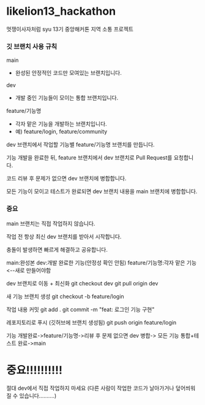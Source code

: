# likelion13_hackathon
멋쟁이사자처럼 syu 13기 중앙해커톤 지역 소통 프로젝트

### 깃 브랜치 사용 규칙

main
- 완성된 안정적인 코드만 모여있는 브랜치입니다.

dev
- 개발 중인 기능들이 모이는 통합 브랜치입니다.

feature/기능명
- 각자 맡은 기능을 개발하는 브랜치입니다.
- 예) feature/login, feature/community


dev 브랜치에서 작업할 기능별 feature/기능명 브랜치를 만듭니다.

기능 개발을 완료한 뒤, feature 브랜치에서 dev 브랜치로 Pull Request를 요청합니다.

코드 리뷰 후 문제가 없으면 dev 브랜치에 병합합니다.

모든 기능이 모이고 테스트가 완료되면 dev 브랜치 내용을 main 브랜치에 병합합니다.

### 중요
main 브랜치는 직접 작업하지 않습니다.

작업 전 항상 최신 dev 브랜치를 받아서 시작합니다.

충돌이 발생하면 빠르게 해결하고 공유합니다.


main:완성본
dev:개발 완료한 기능(안정성 확인 안됨)
feature/기능명:각자 맡은 기능<--새로 만들어야함

dev 브랜치로 이동 + 최신화
git checkout dev
git pull origin dev

새 기능 브랜치 생성
git checkout -b feature/login

작업 내용 커밋
git add .
git commit -m "feat: 로그인 기능 구현"

레포지토리로 푸시 (깃허브에 브랜치 생성됨)
git push origin feature/login

기능 개발완료->feature/기능명->리뷰 후 문제 없으면 dev 병합-> 모든 기능 통합+테스트 완료->main


# 중요!!!!!!!!!!
절대 dev에서 직접 작업하지 마세요 (다른 사람이 작업한 코드가 날아가거나 덮어씌워질 수 있습니다..........)
